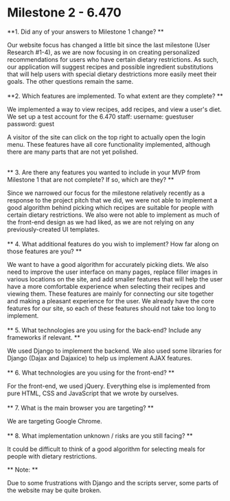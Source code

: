# Milestone 2 - 6.470 #

**1. Did any of your answers to Milestone 1 change? ** 

Our website focus has changed a little bit since the last milestone (User Research #1-4), as we are now focusing in on creating personalized recommendations for users who have certain dietary restrictions. As such, our application will suggest recipes and possible ingredient substitutions that will help users with special dietary destrictions more easily meet their goals. The other questions remain the same.
<br/><br/>
**2. Which features are implemented. To what extent are they complete? **

We implemented a way to view recipes, add recipes, and view a user's diet. We set up a test account for the 6.470 staff:
username: guestuser
password: guest

A visitor of the site can click on the top right to actually open the login menu. These features have all core functionality implemented, although there are many parts that are not yet polished.
<br/><br/>

** 3. Are there any features you wanted to include in your MVP from Milestone 1 that are not complete? If so, which are they? **

Since we narrowed our focus for the milestone relatively recently as a response to the project pitch that we did, we were not able to implement a good algorithm behind picking which recipes are suitable for people with certain dietary restrictions. We also were not able to implement as much of the front-end design as we had liked, as we are not relying on any previously-created UI templates.
<br/><br/>
** 4. What additional features do you wish to implement? How far along on those features are you? **

We want to have a good algorithm for accurately picking diets. We also need to improve the user interface on many pages, replace filler images in various locations on the site, and add smaller features that will help the user have a more comfortable experience when selecting their recipes and viewing them. These features are mainly for connecting our site together and making a pleasant experience for the user. We already have the core features for our site, so each of these features should not take too long to implement.
<br/><br/>
** 5. What technologies are you using for the back-end? Include any frameworks if relevant. **

We used Django to implement the backend. We also used some libraries for Django (Dajax and Dajaxice) to help us implement AJAX features.
<br/><br/>
** 6. What technologies are you using for the front-end? **

For the front-end, we used jQuery. Everything else is implemented from pure HTML, CSS and JavaScript that we wrote by ourselves.
<br/><br/>
** 7. What is the main browser you are targeting?  **

We are targeting Google Chrome.
<br/><br/>
** 8. What implementation unknown / risks are you still facing? **

It could be difficult to think of a good algorithm for selecting meals for people with dietary restrictions.

** Note: **

Due to some frustrations with Django and the scripts server, some parts of the website may be quite broken.